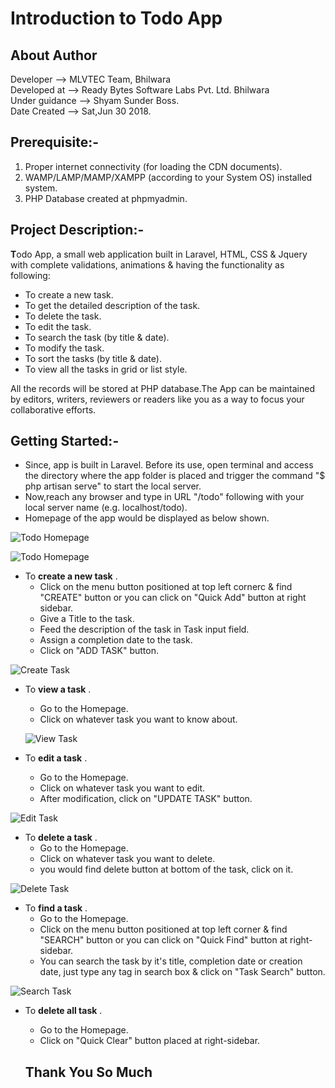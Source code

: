
# Introduction to Todo App
  
  
## About Author

Developer	-->   MLVTEC Team, Bhilwara  
Developed at 	-->   Ready Bytes Software Labs Pvt. Ltd. Bhilwara  
Under guidance	-->   Shyam Sunder Boss.  
Date Created	-->   Sat,Jun 30 2018.  

## Prerequisite:-

1. Proper internet connectivity (for loading the CDN documents). 
2. WAMP/LAMP/MAMP/XAMPP (according to your System OS) installed system.
3. PHP Database created at phpmyadmin.

## Project Description:-

**T**odo App, a small web application built in Laravel, HTML, CSS  &amp; Jquery with complete validations, animations &
     having the functionality as following:
 * To create a new task.  
 * To get the detailed description of the task.  
 * To delete the task.  
 * To edit the task.  
 * To search the task (by title & date).  
 * To modify the task.  
 * To sort the tasks (by title & date).  
 * To view all the tasks in grid or list style.  
     
All the records will be stored at PHP database.The App can be maintained by editors, writers, reviewers or readers like you as a way to focus your collaborative efforts.  

## Getting Started:-  

* Since, app is built in Laravel. Before its use, open terminal and access the directory 
             where the app folder is placed and trigger the command "$ php artisan serve" to start the local server.  
* Now,reach any browser and type in URL "/todo" following with your local server name (e.g. localhost/todo).  
* Homepage of the app would be displayed as below shown.  

![Todo Homepage](https://github.com/Rajs0ni/Web-Apps/blob/master/todo_using_Laravel/screenshots/Screenshot-1.png)  

![Todo Homepage](https://github.com/Rajs0ni/Web-Apps/blob/master/todo_using_Laravel/screenshots/Screenshot-2.png)  

* To __create a new task__ .  
   * Click on the menu button positioned at top left cornerc &amp; find "CREATE" button or you can click on "Quick Add" button at right sidebar.  
   * Give a Title to the task.  
   * Feed the description of the task in Task input field.  
   * Assign a completion date to the task.  
   * Click on "ADD TASK" button.  
       
 ![Create Task](https://github.com/Rajs0ni/Web-Apps/blob/master/todo_using_Laravel/screenshots/Screenshot-3.png)  
 
* To __view a task__ .  
    * Go to the Homepage.  
    * Click on whatever task you want to know about.  
  
  ![View Task](https://github.com/Rajs0ni/Web-Apps/blob/master/todo_using_Laravel/screenshots/Screenshot-6.png)  
 
 * To __edit a task__ .  
     * Go to the Homepage.  
     * Click on whatever task you want to edit.  
     * After modification, click on "UPDATE TASK" button.  
    
![Edit Task](https://github.com/Rajs0ni/Web-Apps/blob/master/todo_using_Laravel/screenshots/Screenshot-7.png)  
 * To __delete a task__ .  
     * Go to the Homepage.  
     * Click on whatever task you want to delete.  
     * you would find delete button at bottom of the task, click on it.  
     
  ![Delete Task](https://github.com/Rajs0ni/Web-Apps/blob/master/todo_using_Laravel/screenshots/Screenshot-7.png)  
  
 * To __find a task__ .  
    * Go to the Homepage.  
    * Click on the menu button positioned at top left corner & find "SEARCH" button or you can click on "Quick Find" button at right-sidebar.  
    * You can search the task by it's title, completion date or creation date, just type any tag in search box & click on "Task Search" button.  
  
 ![Search Task](https://github.com/Rajs0ni/Web-Apps/blob/master/todo_using_Laravel/screenshots/Screenshot-5.png)  
 
 * To __delete all task__ .  
     * Go to the Homepage.  
     * Click on "Quick Clear" button placed at right-sidebar.  
 
 
   Thank You So Much
   ---
